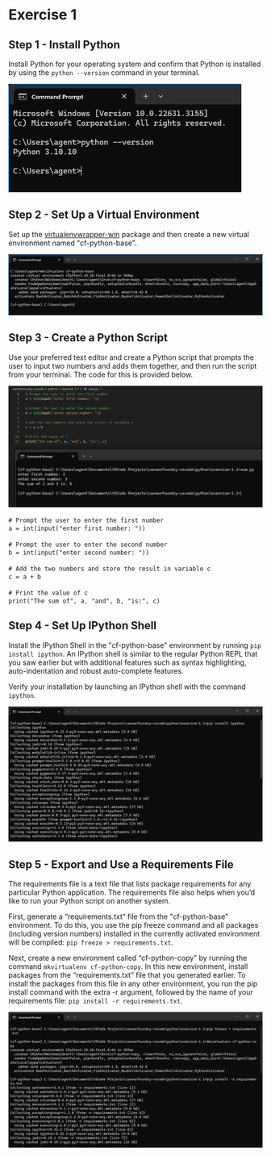 # Exercise 1
## Step 1 - Install Python
Install Python for your operating system and confirm that Python is installed by using the ```python --version``` command in your terminal.

![step1](exercise-1.1/step1.png)

## Step 2 - Set Up a Virtual Environment
Set up the [virtualenvwrapper-win](https://virtualenvwrapper.readthedocs.io/en/latest/install.html) package and then create a new virtual environment named "cf-python-base".

![step2](exercise-1.1/step2.png)

## Step 3 - Create a Python Script
Use your preferred text editor and create a Python script that prompts the user to input two numbers and adds them together, and then run the script from your terminal. The code for this is provided below.

![step3](exercise-1.1/step3.png)

```
# Prompt the user to enter the first number
a = int(input("enter first number: "))

# Prompt the user to enter the second number
b = int(input("enter second number: "))

# Add the two numbers and store the result in variable c
c = a + b

# Print the value of c
print("The sum of", a, "and", b, "is:", c)
```

## Step 4 - Set Up IPython Shell
Install the IPython Shell in the "cf-python-base" environment by running ```pip install ipython```. 
An IPython shell is similar to the regular Python REPL that you saw earlier but with additional features such as syntax highlighting, auto-indentation and robust auto-complete features. 

Verify your installation by launching an IPython shell with the command ```ipython```.

![step4](exercise-1.1/step4.png)

## Step 5 - Export and Use a Requirements File
The requirements file is a text file that lists package requirements for any particular Python application. The requirements file also helps when you’d like to run your Python script on another system. 

First, generate a “requirements.txt” file from the "cf-python-base" environment. To do this, you use the pip freeze command and all packages (including version numbers) installed in the currently activated environment will be compiled: ```pip freeze > requirements.txt```.

Next, create a new environment called “cf-python-copy” by running the command ```mkvirtualenv cf-python-copy```. In this new environment, install packages from the “requirements.txt” file that you generated earlier. 
To install the packages from this file in any other environment, you run the pip install command with the extra -r argument, followed by the name of your requirements file: ```pip install -r requirements.txt```.

![step5](exercise-1.1/step5.png)
